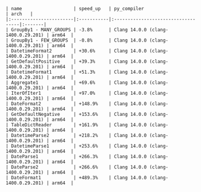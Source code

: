     | name                   | speed_up   | py_compiler                        | arch   |
    |:-----------------------|:-----------|:-----------------------------------|:-------|
    | GroupBy1 - MANY_GROUPS | -3.8%      | Clang 14.0.0 (clang-1400.0.29.201) | arm64  |
    | GroupBy1 - FEW_GROUPS  | -0.8%      | Clang 14.0.0 (clang-1400.0.29.201) | arm64  |
    | DatetimeFormat2        | +30.6%     | Clang 14.0.0 (clang-1400.0.29.201) | arm64  |
    | GetDefaultPositive     | +39.3%     | Clang 14.0.0 (clang-1400.0.29.201) | arm64  |
    | DatetimeFormat1        | +51.3%     | Clang 14.0.0 (clang-1400.0.29.201) | arm64  |
    | Aggregate1             | +69.6%     | Clang 14.0.0 (clang-1400.0.29.201) | arm64  |
    | IterOfIter1            | +97.0%     | Clang 14.0.0 (clang-1400.0.29.201) | arm64  |
    | DateFormat2            | +148.9%    | Clang 14.0.0 (clang-1400.0.29.201) | arm64  |
    | GetDefaultNegative     | +153.6%    | Clang 14.0.0 (clang-1400.0.29.201) | arm64  |
    | TableDictReader        | +161.9%    | Clang 14.0.0 (clang-1400.0.29.201) | arm64  |
    | DatetimeParse2         | +218.2%    | Clang 14.0.0 (clang-1400.0.29.201) | arm64  |
    | DatetimeParse1         | +253.6%    | Clang 14.0.0 (clang-1400.0.29.201) | arm64  |
    | DateParse1             | +266.3%    | Clang 14.0.0 (clang-1400.0.29.201) | arm64  |
    | DateParse2             | +266.6%    | Clang 14.0.0 (clang-1400.0.29.201) | arm64  |
    | DateFormat1            | +489.3%    | Clang 14.0.0 (clang-1400.0.29.201) | arm64  |